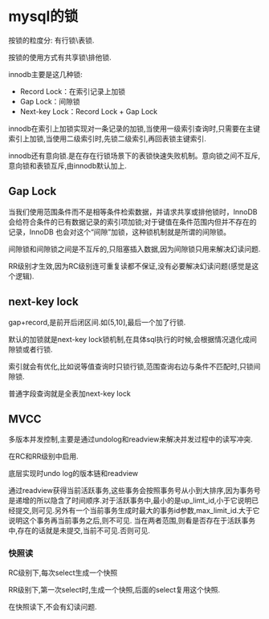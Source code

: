 # mysql的锁

按锁的粒度分: 有行锁\表锁.

按锁的使用方式有共享锁\排他锁.

innodb主要是这几种锁:

* Record Lock：在索引记录上加锁
* Gap Lock：间隙锁
* Next-key Lock：Record Lock + Gap Lock

innodb在索引上加锁实现对一条记录的加锁,当使用一级索引查询时,只需要在主键索引上加锁,当使用二级索引时,先锁二级索引,再回表锁主键索引.

innodb还有意向锁.是在存在行锁场景下的表锁快速失败机制。意向锁之间不互斥,意向锁和表锁互斥,由innodb默认加上.

## Gap Lock

当我们使用范围条件而不是相等条件检索数据，并请求共享或排他锁时，InnoDB会给符合条件的已有数据记录的索引项加锁;对于键值在条件范围内但并不存在的记录，InnoDB 也会对这个“间隙”加锁，这种锁机制就是所谓的间隙锁。

间隙锁和间隙锁之间是不互斥的,只阻塞插入数据,因为间隙锁只用来解决幻读问题.

RR级别才生效,因为RC级别连可重复读都不保证,没有必要解决幻读问题(感觉是这个逻辑).

## next-key lock

gap+record,是前开后闭区间.如(5,10],最后一个加了行锁.

默认的加锁就是next-key lock锁机制,在具体sql执行的时候,会根据情况退化成间隙锁或者行锁.

索引就会有优化,比如说等值查询时只锁行锁,范围查询右边与条件不匹配时,只锁间隙锁.

普通字段查询就是全表加next-key lock

## MVCC

多版本并发控制,主要是通过undolog和readview来解决并发过程中的读写冲突.

在RC和RR级别中启用.

底层实现时undo log的版本链和readview

通过readview获得当前活跃事务,这些事务会按照事务号从小到大排序,因为事务号是递增的所以隐含了时间顺序.对于活跃事务中,最小的是up_limt_id,小于它说明已经提交,则可见.另外有一个当前事务生成时最大的事务id参数,max_limit_id.大于它说明这个事务再当前事务之后,则不可见.
当在两者范围,则看是否存在于活跃事务中,存在的话就是未提交,当前不可见.否则可见.

### 快照读

RC级别下,每次select生成一个快照

RR级别下,第一次select时,生成一个快照,后面的select复用这个快照.

在快照读下,不会有幻读问题.
